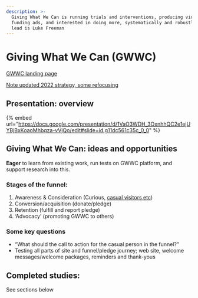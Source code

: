```yaml
---
description: >-
  Giving What We Can is running trials and interventions, producing videos and
  funding ads, and interested in doing more, systematically and robustly. The
  lead is Luke Freeman
---
```


# Giving What We Can (GWWC)

[GWWC landing page](https://www.givingwhatwecan.org/)

[Note updated 2022 strategy, some refocusing](https://www.givingwhatwecan.org/post/2022/03/public-strategy-update/)

## Presentation: overview

{% embed url="https://docs.google.com/presentation/d/1VaO3WDH_3OxnhhQC2e1ejUYBjBxKoaoMhbqza-vVjQo/edit#slide=id.g11dc561c35c_0_0" %}

##

## Giving What We Can: ideas and opportunities

**Eager** to learn from existing work, run tests on GWWC platform, and support research into this.

### **Stages of the funnel:**

1. Awareness & Consideration (Curious, [casual visitors etc](../../partner-organizations-and-trials/gwwc/web-page-casual-visitors.md))
2. Conversion/acquisition (donate/pledge)
3. Retention (fulfill and report pledge)
4. ‘Advocacy’ (promoting GWWC to others)

### Some key questions

* “What should the call to action for the casual person in the funnel?”
* Testing all parts of site and funnel/pledge journey; web site, welcome messages/welcome packages, reminders and thank-yous

## Completed studies:

See sections below

